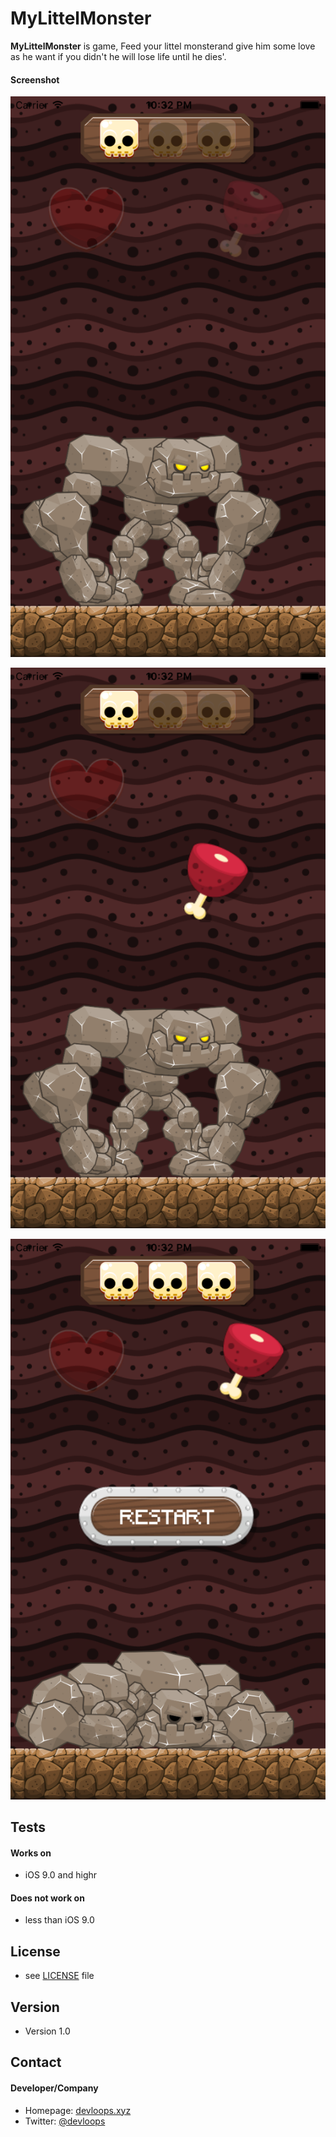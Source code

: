 MyLittelMonster
======
**MyLittelMonster** is game, Feed your littel monsterand give him some love as he want if you didn't he will lose life until he dies'.

#### Screenshot
![Screenshot](https://github.com/Devloops/MyLittelMonster/blob/master/screenshots/1.png "screenshot iOS")

![Screenshot](https://github.com/Devloops/MyLittelMonster/blob/master/screenshots/2.png "screenshot iOS")

![Screenshot](https://github.com/Devloops/MyLittelMonster/blob/master/screenshots/3.png "screenshot iOS")

## Tests
#### Works on
* iOS 9.0 and highr

#### Does not work on
* less than iOS 9.0

## License 
* see [LICENSE](https://github.com/Devloops/MyLittelMonster/blob/master/LICENSE.md) file

## Version 
* Version 1.0

## Contact
#### Developer/Company
* Homepage: [devloops.xyz](https://devloops.xyz "website")
* Twitter: [@devloops](https://twitter.com/devloops "devloops on twitter")
